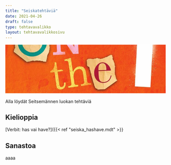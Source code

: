 ```yaml
---
title: "Seiskatehtäviä"
date: 2021-04-26
draft: false
type: tehtavavalikko
layout: tehtavavalikkosivu
---
```

![On the Go 1](/img/sivukuvat/otg1.jpg)

Alla löydät Seitsemännen luokan tehtäviä

## Kielioppia
[Verbit: has vai have?]({{< ref "seiska_hashave.mdt" >}}

## Sanastoa
aaaa
